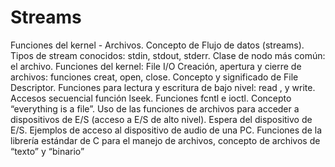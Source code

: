 # Streams

Funciones del kernel - Archivos. 
Concepto de Flujo de datos (streams). 
Tipos de stream conocidos: stdin, stdout, stderr. 
Clase de nodo más común: el archivo. 
Funciones del kernel: File I/O Creación, apertura y cierre de archivos: funciones creat, open, close. 
Concepto y significado de File Descriptor. 
Funciones para lectura y escritura de bajo nivel: read , y write. 
Accesos secuencial función lseek. 
Funciones fcntl e ioctl. 
Concepto “everything is a file”. 
Uso de las funciones de archivos para acceder a dispositivos de E/S (acceso a E/S de alto nivel). 
Espera del dispositivo de E/S. 
Ejemplos de acceso al dispositivo de audio de una PC.
Funciones de la librería estándar de C para el manejo de archivos, concepto de archivos de “texto” y “binario”


